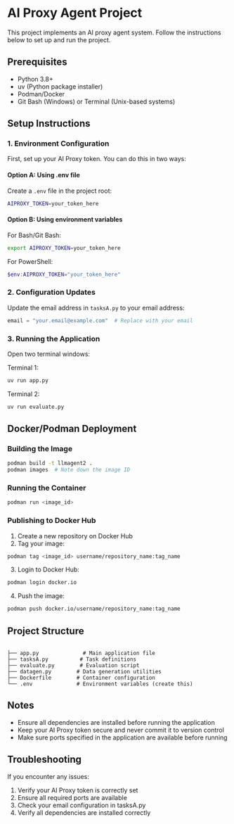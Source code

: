 
# AI Proxy Agent Project

This project implements an AI proxy agent system. Follow the instructions below to set up and run the project.

## Prerequisites

- Python 3.8+
- uv (Python package installer)
- Podman/Docker
- Git Bash (Windows) or Terminal (Unix-based systems)

## Setup Instructions

### 1. Environment Configuration

First, set up your AI Proxy token. You can do this in two ways:

#### Option A: Using .env file
Create a `.env` file in the project root:
```bash
AIPROXY_TOKEN=your_token_here
```

#### Option B: Using environment variables

For Bash/Git Bash:
```bash
export AIPROXY_TOKEN=your_token_here
```

For PowerShell:
```powershell
$env:AIPROXY_TOKEN="your_token_here"
```

### 2. Configuration Updates

Update the email address in `tasksA.py` to your email address:
```python
email = "your.email@example.com"  # Replace with your email
```

### 3. Running the Application

Open two terminal windows:

Terminal 1:
```bash
uv run app.py
```

Terminal 2:
```bash
uv run evaluate.py
```

## Docker/Podman Deployment

### Building the Image

```bash
podman build -t llmagent2 .
podman images  # Note down the image ID
```

### Running the Container

```bash
podman run <image_id>
```

### Publishing to Docker Hub

1. Create a new repository on Docker Hub
2. Tag your image:
```bash
podman tag <image_id> username/repository_name:tag_name
```

3. Login to Docker Hub:
```bash
podman login docker.io
```

4. Push the image:
```bash
podman push docker.io/username/repository_name:tag_name
```

## Project Structure

```

├── app.py              # Main application file
├── tasksA.py          # Task definitions
├── evaluate.py        # Evaluation script
├── datagen.py        # Data generation utilities
├── Dockerfile        # Container configuration
└── .env              # Environment variables (create this)
```

## Notes

- Ensure all dependencies are installed before running the application
- Keep your AI Proxy token secure and never commit it to version control
- Make sure ports specified in the application are available before running

## Troubleshooting

If you encounter any issues:
1. Verify your AI Proxy token is correctly set
2. Ensure all required ports are available
3. Check your email configuration in tasksA.py
4. Verify all dependencies are installed correctly

